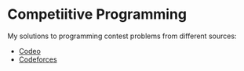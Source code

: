 # Competiitive Programming

My solutions to programming contest problems from different sources:
* [Codeo](https://codeo.app/)
* [Codeforces](https://codeforces.com/)